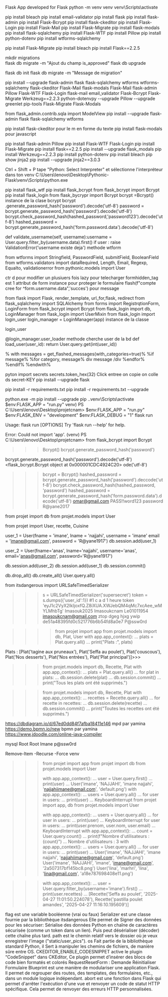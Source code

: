Flask App developed for Flask 
python -m venv venv
venv\Scripts\activate

pip install bleach
pip install email-validator
pip install flask
pip install flask-admin 
pip install Flask-Bcrypt
pip install flask-ckeditor
pip install Flask-Login 
pip install Flask-Mail
pip install Flask-Migrate
pip install flask-modals
pip install flask-sqlalchemy
pip install Flask-WTF 
pip install Pillow
pip install python-dotenv
pip install wtforms-sqlalchemy 


pip install Flask-Migrate
pip install bleach
pip install Flask==2.2.5

mkdir migrations\
flask db migrate -m "Ajout du champ is_approved"
flask db upgrade

flask db init
flask db migrate -m "Message de migration"

pip install --upgrade flask-admin flask flask-sqlalchemy wtforms wtforms-sqlalchemy flask-ckeditor Flask-Mail flask-modals Flask-Mail flask-admin Pillow Flask-WTF Flask-Login flask-mail email_validator Flask-Bcrypt Flask-Migrate Werkzeug==2.2.3 python-dotenvpy --upgrade Pillow --upgrade greenlet pip-tools Flask-Migrate Flask-Modals

from flask_admin.contrib.sqla import ModelView
pip install --upgrade flask-admin flask flask-sqlalchemy wtforms

pip install flask-ckeditor pour le m en forme du texte
pip install flask-modals pour javascript
 
pip install flask-admin Pillow
pip install Flask-WTF Flask-Login 
pip install Flask-Migrate
pip install flask==2.2.5
pip install --upgrade flask_modals
pip install Werkzeug==2.2.3
pip install python-dotenv
pip install bleach
pip show jinja2
pip install --upgrade jinja2==3.0.3

Ctrl + Shift + P tape "Python: Select Interpreter" et sélectionne l'interpréteur dans ton venv
C:\Users\lenovo\Desktop\Pythonic-Flask\venv\Scripts\python.exe

pip install flask_wtf 
 pip install flask_bcrypt from flask_bcrypt import Bcrypt 
pip install flask_login
from flask_bycrypr import Bcrypt
bcrypt  =Bcrypt() instance de la clase bcrypt
bcrypt .generate_password_hash('password').decode('utf-8')
password = bcrypt.generate_password_hash('password').decode('utf-8')
 bcrypt.check_password_hash(hashed_password,'password123').decode('utf-8')
hashed_password = bcrypt.generate_password_hash('form.password.data').decode('utf-8')

def validate_username(self, username):username = User.query.filter_by(username.data).first()
 if user : raise ValidationError('username existe deja') methode wtform

from wtforms import Stringfield, PasswordField, submitField, BooleanField
from wtforms.validators import dataRequired, Length, Email, Regexp, Equalto, validationerror
from pythonic.models import User

ctr d pour modifier un plusiuers fois
lazy pour telecharger
formhidden_tag est 1 attribut de form instance pour proteger le formulaire
flash(f"compte cree for ^form.username.data",'succes') pour message

from flask import Flask, render_template, url_for,flask, redirect
from flask_sqlalchemy import SQLAlchemy
from forms import RegistrqtionForm, LoginForm
from flask_bcrypt import Bcrypt
from flask_login import db, LoginManager
from flask_login import UserMixin
from flask_login import login_user
login_manager = LoginManager(app) instance de la classe

login_user



@login_manager.user_loader   methode cherche user de la bd
def load_user(user_id):
	return User.query.get(int(user_id))

% with messages = get_flashed_messages(with_categories=true)% %if message% %for category, message%
div message /div %endfor% %endif% %endwith%



pyton import secrets 
secrets.token_hex(32) Click entree on copie on colle ds secret-KEY
pip install --upgrade flask


pip install -r requirements.txt
pip install -r requirements.txt --upgrade

python.exe -m pip install --upgrade pip
.\.venv\Scripts\activate
$env:FLASK_APP = "run.py" 
venv) PS C:\Users\lenovo\Desktop\projetcnam>
$env:FLASK_APP = "run.py"
$env:FLASK_ENV = "development"
$env:FLASK_DEBUG = "1"
flask run
>>

Usage: flask run [OPTIONS]
Try 'flask run --help' for help.

Error: Could not import 'app'.
(venv) PS C:\Users\lenovo\Desktop\projetcnam> 
from flask_bcrypt import Bcrypt
>>> Bcrypt()
bcrypt.generate_password_hash('password')

bcrypt.generate_password_hash('password').decode('utf-8')
<flask_bcrypt.Bcrypt object at 0x000001CDC4924C20>                  ode('utf-8')
>>> bcrypt = Bcrypt()
>>> hashed_password = bcrypt.generate_password_hash('password').deccode('utf-8')
>>> bcrypt.check_password_hash(hashed_password, 'password')
hashed_password = bcrypt.generate_password_hash('form.password.data').decode('utf-8')
omar@gmail.com
PASS!!word123
password R@yane2017

from projet import db
from projet.models import User

from projet import User, recette, Cuisine

user_1 = User(fname = 'imane', lname = 'najjahi', username = 'imane' email = 'imane@gmail.com', password = 'R@yane1917')
db.session.add(user_1)

user_2 = User(fname='anas', lname='najjahi', username='anas', email='anas@gmail.com', password='R@yane1917')

db.session.add(user_2)
db.session.add(user_1)
db.session.commit()

db.drop_all()
db.create_all()
User.query.all()




from itsdangerous import URLSafeTimedSerializer
>>>
>>> s = URLSafeTimedSerializer('supersecret')
>>> token = s.dumps({'user_id':1}) #1 c a d 1 heure
>>> token
'eyJ1c2VyX2lkIjoxfQ.Z8iXUA.XWJebQM4qMc7xcAee_wMYLMhbTg'
Imasouk2025  Imasoukcnam
Le01011954 imasoukcnam@gmail.com
ztop dgeg hjxg ywip
de51a48395fd0c521776b6b54fd8a0e7
P@ssw0rd

>>>> from projet import app
>>> from projet.models import db, Plat, User
>>> with app.app_context():
...     plats = Plat.query.all()
...     print("Plats :", plats)


Plats : [Plat('tagine aux pruneaux'), Plat('Seffa au poulet'), Plat('couscous'), Plat('Nos desserts'), Plat('Nos entrées'), Plat('Plat principal')]>>> 

>>> from projet.models import db, Recette, Plat
>>> with app.app_context():
...     plats = Plat.query.all()
...     for plat in plats:
...             db.session.delete(plat)
...     db.session.commit()
...     print("Tous les plats ont été supprimés.")

>>> from projet.models import db, Recette, Plat
>>> with app.app_context():
...     recettes = Recette.query.all()
...     for recette in recettes:
...             db.session.delete(recette)
...     db.session.commit()
...     print("Toutes les recettes ont été supprimés.")




https://dbdiagram.io/d/67ed0dd84f7afba18411e146  mpd par yamina 
https://demo.bpmn.io/new  bpmn par yamina
https://www.jdoodle.com/online-java-compiler

mysql Root Root Imane p@ssw0rd

Remove-Item -Recurse -Force venv

>>> from projet import app
>>> from projet import db
>>> from projet.models import User
>>> 
>>> with app.app_context():
...     user = User.query.first()
...     print(user)
...
User('imane', 'NAJJAHI', 'imane najjahi', 'najjahiimane@gmail.com', 'default.png')
>>> with app.app_context():
...     users = User.query.all()
...     for user in users:
...         print(user)
...
KeyboardInterrupt
>>> from projet import app, db
>>> from projet.models import User
>>>
>>> with app.app_context():
...     users = User.query.all()
...     for user in users:
...         print(user)
...
KeyboardInterrupt
>>> for user in users:
...     print(user.prenom, user.nom, user.email)
...
KeyboardInterrupt
>>> with app.app_context():
...     count = User.query.count()
...     print(f"Nombre d'utilisateurs : {count}")
...
Nombre d'utilisateurs : 3
>>> with app.app_context():
...     users = User.query.all()
...     for user in users:
...         print(user)
... 
User('imane', 'NAJJAHI', 'imane najjahi', 'najjahiimane@gmail.com', 'default.png')
User('imane', 'NAJJAHI', 'imane', 'imane@gmail.com', '2a507317bf145bc8.png')
User('lina', 'marhri', 'lina', 'lina@gmail.com', 'a18e787698408e11.png')

>>> with app.app_context():
...     user = User.query.filter_by(username='imane').first()
...     print(user.recettes)
...
[Recette('Seffa au poulet', '2025-04-27 11:01:50.224078'), Recette('pastilla poulet amandes', '2025-04-27 11:16:10.195609')]

flag est une variable booléenne (vrai ou faux)
Serializer est une classe fournie par la bibliothèque itsdangerous Elle permet de Signer des données pour les sécuriser: Sérialise des données Python en chaîne de caractères sécurisée  (comme un token dans un lien). Puis peut désérialiser (décoder) cette chaîne plus tard.
path est le chemin relatif vers le dossier où je veux enregistrer l'image ("static/user_pics").
os Fait partie de la bibliothèque standard Python, il Sert à manipuler les chemins de fichiers, de manière sûre entre OS.
CKEDITOR_ENABLE_CODESNIPPET active le plugin “CodeSnippet” dans CKEditor, Ce plugin permet d’insérer des blocs de code bien formatés et colorés 
RequestResetForm : Demande Réinitialiser Formulaire
Blueprint est une manière de modulariser une application Flask. Il permet de regrouper des routes, des templates, des formulaires, etc., dans un module logique indépendant.
abort est une fonction dans Flask qui permet d'arrêter l'exécution d'une vue et renvoyer un code de statut HTTP spécifique. Cela permet de renvoyer des erreurs HTTP personnalisées.
